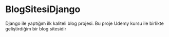 # BlogSitesiDjango

Django ile yaptığım ilk kaliteli blog projesi. Bu proje Udemy kursu ile birlikte geliştirdiğim bir blog sitesidir
